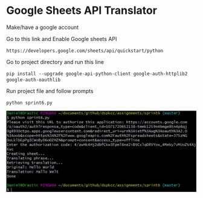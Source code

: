 # Google Sheets API Translator

Make/have a google account

Go to this link and Enable Google sheets API

```
https://developers.google.com/sheets/api/quickstart/python
```

Go to project directory and run this line

```
pip install --upgrade google-api-python-client google-auth-httplib2 google-auth-oauthlib
```

Run project file and follow prompts

```
python sprint6.py
```

![](Images/output.JPG "Example Output")

